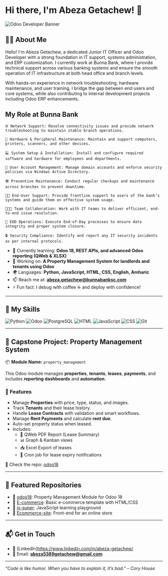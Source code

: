 # Hi there, I'm Abeza Getachew! 👋

![Odoo Developer Banner](https://github.com/AbezaGetachew/AbezaGetachew/blob/main/banner.png) <!-- Optional: Replace with your actual banner image -->

## 🧑‍💻 About Me

Hello! I'm Abeza Getachew, a dedicated Junior IT Officer and Odoo Developer with a strong foundation in IT support, systems administration, and ERP customization. I currently work at Bunna Bank, where I provide technical support across various banking systems and ensure the smooth operation of IT infrastructure at both head office and branch levels.

With hands-on experience in network troubleshooting, hardware maintenance, and user training, I bridge the gap between end users and core systems, while also contributing to internal development projects including Odoo ERP enhancements.

## My Role at Bunna Bank

    🌐 Network Support: Resolve connectivity issues and provide network troubleshooting to maintain stable branch operations.

    🧰 Hardware & Peripheral Maintenance: Maintain and support computers, printers, scanners, and other devices.

    💻 System Setup & Installation: Install and configure required software and hardware for employees and departments.

    🔐 User Account Management: Manage domain accounts and enforce security policies via Windows Active Directory.

    🛠️ Preventive Maintenance: Conduct regular checkups and maintenance across branches to prevent downtime.

    👨‍💼 End-User Support: Provide frontline support to users of the bank’s systems and guide them on effective system usage.

    🧑‍🤝‍🧑 Team Collaboration: Work with IT teams to deliver efficient, end-to-end issue resolution.

    📅 EOD Operations: Execute End-of-Day processes to ensure data integrity and proper system closure.

    🔒 Security Compliance: Identify and report any IT security incidents as per internal protocols.

- 🌱 Currently learning: **Odoo 18, REST APIs, and advanced Odoo reporting (QWeb & XLSX)**
- 🔭 Working on: **A Property Management System for landlords and tenants using Odoo**
- 🌍 Languages: **Python, JavaScript, HTML, CSS, English, Amharic**
- 📫 Reach me at: **abeza.getachew@bunnabanksc.com**
- ⚡ Fun fact: I debug with coffee ☕ and deploy with confidence!

---

## 🧠 My Skills

![Python](https://img.shields.io/badge/-Python-3776AB?style=flat-square&logo=python&logoColor=white)
![Odoo](https://img.shields.io/badge/-Odoo-714B67?style=flat-square&logo=odoo&logoColor=white)
![PostgreSQL](https://img.shields.io/badge/-PostgreSQL-336791?style=flat-square&logo=postgresql&logoColor=white)
![HTML](https://img.shields.io/badge/-HTML-E34F26?style=flat-square&logo=html5&logoColor=white)
![JavaScript](https://img.shields.io/badge/-JavaScript-F7DF1E?style=flat-square&logo=javascript&logoColor=black)
![CSS](https://img.shields.io/badge/-CSS-1572B6?style=flat-square&logo=css3&logoColor=white)
![Git](https://img.shields.io/badge/-Git-F05032?style=flat-square&logo=git&logoColor=white)

---

## 💼 Capstone Project: Property Management System

📦 **Module Name:** `property_management`

This Odoo module manages **properties**, **tenants**, **leases**, **payments**, and includes **reporting dashboards** and **automation**.

### 🔧 Features

- Manage **Properties** with price, type, status, and images.
- Track **Tenants** and their lease history.
- Handle **Lease Contracts** with validation and smart workflows.
- Manage **Rent Payments** and calculate **rent due**.
- Auto-set property status when leased.
- Includes:
  - 📄 QWeb PDF Report (Lease Summary)
  - 📊 Graph & Kanban views
  - 📥 Excel Export of leases
  - 📆 Cron job for lease expiry notifications

🔗 Check the repo: [odoo18](https://github.com/AbezaGetachew/odoo18)

---

## 📂 Featured Repositories

- 🔸 [odoo18](https://github.com/AbezaGetachew/odoo18): Property Management Module for Odoo 18
- 🔸 [E-commerce](https://github.com/AbezaGetachew/E-commerce): Basic e-commerce template with HTML/CSS
- 🔸 [js-super](https://github.com/AbezaGetachew/js-super): JavaScript learning playground
- 🔸 [Ecommerce-site](https://github.com/AbezaGetachew/Ecommerce-site): Front-end for an online store

---

## 📬 Get in Touch

- 💼 [LinkedIn]https://www.linkedin.com/in/abeza-getachew/
- 📧 Email: **abeza5389getachew@gmail.com**

---

_“Code is like humor. When you have to explain it, it’s bad.” – Cory House_


